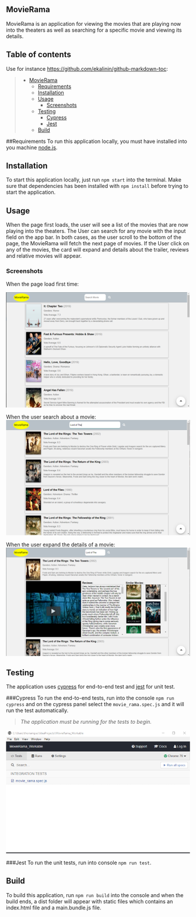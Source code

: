 ## MovieRama

MovieRama is an application for viewing the movies that are playing now into the theaters as well as searching 
for a specific movie and viewing its details.


## Table of contents

Use for instance <https://github.com/ekalinin/github-markdown-toc>:

> * [MovieRama](#MovieRama)
>   * [Requirements](#Requirements)
>   * [Installation](#installation)
>   * [Usage](#usage)
>     * [Screenshots](#screenshots)
>   * [Testing](#Testing)
>     * [Cypress](#Cypress)
>     * [Jest](#Jest)
>   * [Build](#build)
>    

##Requirements
To run this application locally, you must have installed into you machine [node.js](https://nodejs.org/en/).

## Installation
To start this application locally, just run `npm start` into the terminal.
Make sure that dependencies has been installed with `npm install` before trying to start the application.


## Usage
When the page first loads, the user will see a list of the movies that are now playing into the theaters. 
The User can search for any movie with the input field on the app bar. 
In both cases, as the user scroll to the bottom of the page, the MovieRama will fetch the next page of movies.
If the User click on any of the movies, the card will expand and details about the trailer, reviews and relative movies
will appear. 

### Screenshots
When the page load first time:

![launch_page](./screenshots/launch_page.png)

When the user search about a movie:
![search_movie](./screenshots/search_movie.png)

When the user expand the details of a movie:
![card_expanded](./screenshots/card_expanded.png)


## Testing

The application uses [cypress](https://www.cypress.io/) for end-to-end test and [jest](https://jestjs.io/) for unit test.

###Cypress
To run the end-to-end tests, run into the console `npm run cypress` and on the cypress panel select the `movie_rama.spec.js`
and it will run the test automatically. 
> *The application must be running for the tests to begin.*

![cypress_test](./screenshots/cypress_test.png)

###Jest
To run the unit tests, run into console `npm run test`.

## Build

To build this application, run `npm run build` into the console and when the build ends, a dist folder will appear with
static files which contains an index.html file and a main.bundle.js file.


